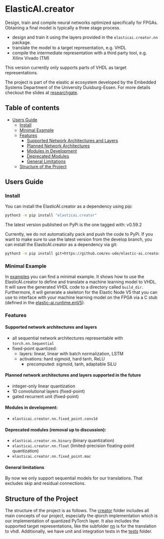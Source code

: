 # ElasticAI.creator

Design, train and compile neural networks optimized specifically for FPGAs.
Obtaining a final model is typically a three stage process.
* design and train it using the layers provided in the `elasticai.creator.nn` package.
* translate the model to a target representation, e.g. VHDL
* compile the intermediate representation with a third party tool, e.g. Xilinx Vivado (TM)

This version currently only supports parts of VHDL as target representations.

The project is part of the elastic ai ecosystem developed by the Embedded Systems Department of the University Duisburg-Essen. For more details checkout the slides at [researchgate](https://www.researchgate.net/publication/356372207_In-Situ_Artificial_Intelligence_for_Self-_Devices_The_Elastic_AI_Ecosystem_Tutorial).



## Table of contents

- [Users Guide](#users-guide)
  - [Install](#install)
  - [Minimal Example](#minimal-example)
  - [Features](#features)
    - [Supported Network Architectures and Layers](#supported-network-architectures-and-layers)
    - [Planned Network Architectures](#planned-network-architectures-and-layers-supported-in-the-future)
    - [Modules in Development](#modules-in-development)
    - [Deprecated Modules](#deprecated-modules-removal-up-to-discussion)
    - [General Limitations](#general-limitations)
  - [Structure of the Project](#structure-of-the-project)



## Users Guide

### Install

You can install the ElasticAI.creator as a dependency using pip:
```bash
python3 -m pip install "elasticai.creator"
```

The latest version published on PyPi is the one tagged with:
v0.59.2

Currently, we do not automatically pack and push the code to PyPi.
If you want to make sure to use the latest version from the develop branch, you can install the ElasticAI.creator as a dependency via git:

```bash
python3 -m pip install git+https://github.com/es-ude/elastic-ai.creator.git@develop
```

### Minimal Example

In [examples](examples/minimal_example_FPGA_with_MiddlewareV2.py) you can find a minimal example.
It shows how to use the ElasticAI.creator to define and translate a machine learning model to VHDL. It will save the generated VHDL code to a directory called `build_dir`.
Furthermore, it will generate a skeleton for the Elastic Node V5 that you can use to interface with your machine learning model on the FPGA via a C stub (defined in the [elastic-ai.runtime.enV5](https://github.com/es-ude/elastic-ai.runtime.enV5)).


### Features

#### Supported network architectures and layers

- all sequential network architectures representable with `torch.nn.Sequential`
- fixed-point quantized:
  - layers: linear, linear with batch normalization, LSTM
  - activations: hard sigmoid, hard tanh, ReLU
    - precomputed: sigmoid, tanh, adaptable SiLU


#### Planned network architectures and layers supported in the future

- integer-only linear quantization
- 1D convolutional layers (fixed-point)
- gated recurrent unit (fixed-point)


#### Modules in development:

- `elasticai.creator.nn.fixed_point.conv1d`


#### Deprecated modules (removal up to discussion):

- `elasticai.creator.nn.binary` (binary quantization)
- `elasticai.creator.nn.float` (limited-precision floating-point quantization)
- `elasticai.creator.nn.fixed_point.mac`


#### General limitations

By now we only support sequential models for our translations.
That excludes skip and residual connections.

## Structure of the Project

The structure of the project is as follows.
The [creator](elasticai/creator) folder includes all main concepts of our project, especially the qtorch implementation which is our implementation of quantized PyTorch layer.
It also includes the supported target representations, like the subfolder [nn](elasticai/creator/nn) is for the translation to vhdl.
Additionally, we have unit and integration tests in the [tests](tests) folder.
